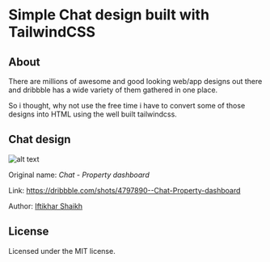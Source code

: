 
# Simple Chat design built with TailwindCSS

## About

There are millions of awesome and good looking web/app designs out there and dribbble has a wide variety of them gathered in one place.

So i thought, why not use the free time i have to convert some of those designs into HTML using the well built tailwindcss.

## Chat design
![alt text](tmp/tailwindcss-chat/preview.png "Chat")

Original name: *Chat - Property dashboard*

Link: https://dribbble.com/shots/4797890--Chat-Property-dashboard

Author: [Iftikhar Shaikh](https://dribbble.com/iftikharshaikh)

## License

Licensed under the MIT license.
